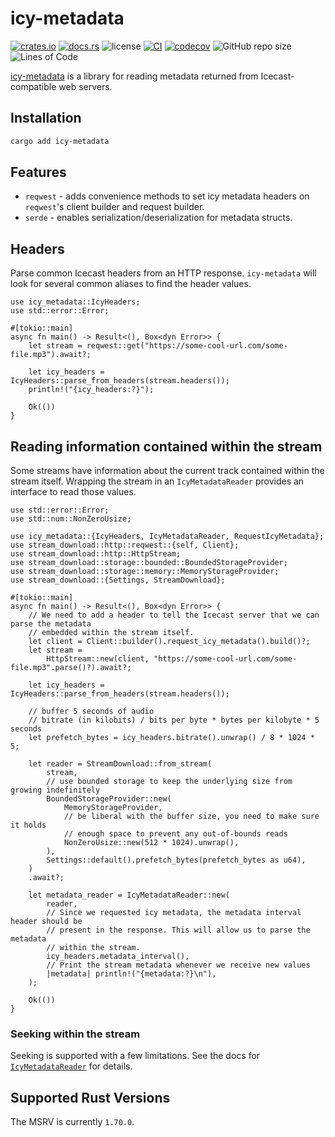# icy-metadata

[![crates.io](https://img.shields.io/crates/v/icy-metadata.svg?logo=rust)](https://crates.io/crates/icy-metadata)
[![docs.rs](https://img.shields.io/docsrs/icy-metadata?logo=rust)](https://docs.rs/icy-metadata)
![license](https://img.shields.io/badge/License-MIT%20or%20Apache%202-green.svg)
[![CI](https://github.com/aschey/icy-metadata/actions/workflows/ci.yml/badge.svg)](https://github.com/aschey/icy-metadata/actions/workflows/ci.yml)
[![codecov](https://codecov.io/gh/aschey/icy-metadata/graph/badge.svg?token=cYArKUgtgH)](https://codecov.io/gh/aschey/icy-metadata)
![GitHub repo size](https://img.shields.io/github/repo-size/aschey/icy-metadata)
![Lines of Code](https://aschey.tech/tokei/github/aschey/icy-metadata)

[icy-metadata](https://github.com/aschey/icy-metadata) is a library for reading metadata returned from Icecast-compatible web servers.

## Installation

```sh
cargo add icy-metadata
```

## Features

- `reqwest` - adds convenience methods to set icy metadata headers on `reqwest`'s client builder and request builder.
- `serde` - enables serialization/deserialization for metadata structs.

## Headers

Parse common Icecast headers from an HTTP response.
`icy-metadata` will look for several common aliases to find the header values.

```rust,no_run
use icy_metadata::IcyHeaders;
use std::error::Error;

#[tokio::main]
async fn main() -> Result<(), Box<dyn Error>> {
    let stream = reqwest::get("https://some-cool-url.com/some-file.mp3").await?;

    let icy_headers = IcyHeaders::parse_from_headers(stream.headers());
    println!("{icy_headers:?}");

    Ok(())
}
```

## Reading information contained within the stream

Some streams have information about the current track contained within the stream itself.
Wrapping the stream in an `IcyMetadataReader` provides an interface to read those values.

```rust,no_run
use std::error::Error;
use std::num::NonZeroUsize;

use icy_metadata::{IcyHeaders, IcyMetadataReader, RequestIcyMetadata};
use stream_download::http::reqwest::{self, Client};
use stream_download::http::HttpStream;
use stream_download::storage::bounded::BoundedStorageProvider;
use stream_download::storage::memory::MemoryStorageProvider;
use stream_download::{Settings, StreamDownload};

#[tokio::main]
async fn main() -> Result<(), Box<dyn Error>> {
    // We need to add a header to tell the Icecast server that we can parse the metadata
    // embedded within the stream itself.
    let client = Client::builder().request_icy_metadata().build()?;
    let stream =
        HttpStream::new(client, "https://some-cool-url.com/some-file.mp3".parse()?).await?;

    let icy_headers = IcyHeaders::parse_from_headers(stream.headers());

    // buffer 5 seconds of audio
    // bitrate (in kilobits) / bits per byte * bytes per kilobyte * 5 seconds
    let prefetch_bytes = icy_headers.bitrate().unwrap() / 8 * 1024 * 5;

    let reader = StreamDownload::from_stream(
        stream,
        // use bounded storage to keep the underlying size from growing indefinitely
        BoundedStorageProvider::new(
            MemoryStorageProvider,
            // be liberal with the buffer size, you need to make sure it holds
            // enough space to prevent any out-of-bounds reads
            NonZeroUsize::new(512 * 1024).unwrap(),
        ),
        Settings::default().prefetch_bytes(prefetch_bytes as u64),
    )
    .await?;

    let metadata_reader = IcyMetadataReader::new(
        reader,
        // Since we requested icy metadata, the metadata interval header should be
        // present in the response. This will allow us to parse the metadata
        // within the stream.
        icy_headers.metadata_interval(),
        // Print the stream metadata whenever we receive new values
        |metadata| println!("{metadata:?}\n"),
    );

    Ok(())
}
```

### Seeking within the stream

Seeking is supported with a few limitations. See the docs for [`IcyMetadataReader`](https://docs.rs/icy_metadata/latest/icy_metadata/struct.IcyMetadataReader.html) for details.

## Supported Rust Versions

The MSRV is currently `1.70.0`.
